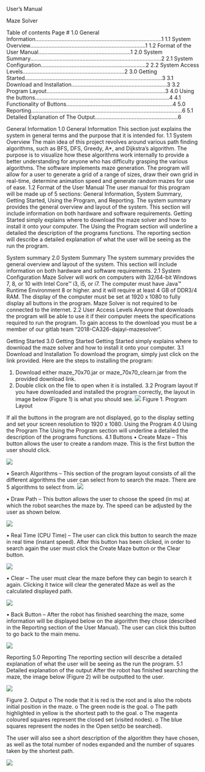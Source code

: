 User’s Manual


Maze Solver












Table of contents
Page #
 1.0	General Information………………………………..............................................1
	1.1	System Overview……………………………….......................................1
	1.2	Format of the User Manual………………………………........................1
  2.0	System Summary……………………………….................................................2
	2.1	System Configuration………………………………................................2
	2.2	System Access Levels………………………………..............................2
  3.0	Getting Started……………………………….....................................................3
	3.1	Download and Installation…………………………................................3
	3.2	Program Layout……………………………….........................................3
  4.0	Using the buttons………….………………........................................................4
	4.1	Functionality of Buttons…...……………................................................4
  5.0	Reporting……….………….……………….........................................................6
	5.1	Detailed Explanation of The Output…...................................................6















General Information
1.0	General Information
This section just explains the system in general terms and the purpose that it is intended for.
1.1	System Overview
The main idea of this project revolves around various path finding algorithms, such as BFS, DFS, Greedy, A*, and Dijkstra’s algorithm. The purpose is to visualize how these algorithms work internally to provide a better understanding for anyone who has difficulty grasping the various algorithms.
The software implements maze generation. The program will allow for a user to generate a grid of a range of sizes, draw their own grid in real-time, determine animation speed and generate random mazes for use of ease.
1.2	Format of the User Manual
The user manual for this program will be made up of 5 sections: General Information, System Summary, Getting Started, Using the Program, and Reporting.
The system summary provides the general overview and layout of the system. This section will include information on both hardware and software requirements.
Getting Started simply explains where to download the maze solver and how to install it onto your computer.
The Using the Program section will underline a detailed the description of the programs functions.
The reporting section will describe a detailed explanation of what the user will be seeing as the run the program. 











System summary
2.0	System Summary
The system summary provides the general overview and layout of the system. This section will include information on both hardware and software requirements.
2.1	System Configuration
Maze Solver will work on computers with 32/64-bit Windows 7, 8, or 10 with Intel Core™ i3, i5, or i7. The computer must have Java™ Runtime Environment 8 or higher. and it will require at least 4 GB of DDR3/4 RAM. The display of the computer must be set at 1920 x 1080 to fully display all buttons in the program. Maze Solver is not required to be connected to the internet.
2.2	User Access Levels
Anyone that downloads the program will be able to use it if their computer meets the specifications required to run the program. To gain access to the download you must be a member of our gitlab team “2018-CA326-dajayi-mazesolver”.



















Getting Started
3.0	Getting Started
Getting Started simply explains where to download the maze solver and how to install it onto your computer.
3.1	Download and Installation
To download the program, simply just click on the link provided. Here are the steps to installing the program:
1.	Download either maze_70x70.jar or maze_70x70_clearn.jar from the provided download link.
2.	Double click on the file to open when it is installed.
3.2 Program layout
If you have downloaded and installed the program correctly, the layout in image below (Figure 1) is what you should see.
![](https://i.imgur.com/BCCQpRV.png)
Figure 1. Program Layout

If all the buttons in the program are not displayed, go to the display setting and set your screen resolution to 1920 x 1080.
Using the Program
4.0	Using the Program
The Using the Program section will underline a detailed the description of the programs functions.
4.1	Buttons
•	Create Maze – This button allows the user to create a random maze. This is the first button the user should click.

 ![](https://i.imgur.com/s5WCFzE.png)


•	Search Algorithms – This section of the program layout consists of all the different algorithms the user can select from to search the maze. There are 5 algorithms to select from.
![](https://i.imgur.com/lI8txo9.png)
 

•	Draw Path – This button allows the user to choose the speed (in ms) at which the robot searches the maze by. The speed can be adjusted by the user as shown below.

![](https://i.imgur.com/ctQahsu.png)
 

•	Real Time (CPU Time) – The user can click this button to search the maze in real time (instant speed). After this button has been clicked, in order to search again the user must click the Create Maze button or the Clear button.

![](https://i.imgur.com/h6StvOh.png)

•	Clear – The user must clear the maze before they can begin to search it again. Clicking it twice will clear the generated Maze as well as the calculated displayed path.

![](https://i.imgur.com/h52muBK.png)

•	Back Button – After the robot has finished searching the maze, some information will be displayed below on the algorithm they chose (described in the Reporting section of the User Manual). The user can click this button to go back to the main menu.

 
![](https://i.imgur.com/0LcygPY.png)


Reporting
5.0	Reporting
The reporting section will describe a detailed explanation of what the user will be seeing as the run the program.
5.1	Detailed explanation of the output
After the robot has finished searching the maze, the image below (Figure 2) will be outputted to the user.

![](https://i.imgur.com/cJoUvOM.png)
 
Figure 2. Output
o	The node that it is red is the root and is also the robots initial position in the maze.
o	The green node is the goal.
o	The path highlighted in yellow is the shortest path to the goal.
o	The magenta coloured squares represent the closed set (visited nodes).
o	The blue squares represent the nodes in the Open set(to be searched).


The user will also see a short description of the algorithm they have chosen, as well as the total number of nodes expanded and the number of squares taken by the shortest path.

![](https://i.imgur.com/yUNj8Yq.png)

 
